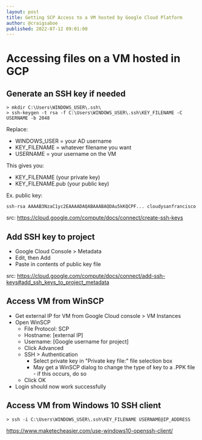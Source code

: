 ```yaml
---
layout: post
title: Getting SCP Access to a VM hosted by Google Cloud Platform
author: @craigsaboe
published: 2022-07-12 09:01:00
---
```


# Accessing files on a VM hosted in GCP 

## Generate an SSH key if needed
```
> mkdir C:\Users\WINDOWS_USER\.ssh\
> ssh-keygen -t rsa -f C:\Users\WINDOWS_USER\.ssh\KEY_FILENAME -C USERNAME -b 2048
```
Replace:
- WINDOWS_USER = your AD username
- KEY_FILENAME = whatever filename you want
- USERNAME = your username on the VM

This gives you:
- KEY_FILENAME (your private key)
- KEY_FILENAME.pub (your public key)

Ex. public key:
```
ssh-rsa AAAAB3NzaC1yc2EAAAADAQABAAABAQDAu5kKQCPF... cloudysanfrancisco
```

src: https://cloud.google.com/compute/docs/connect/create-ssh-keys

## Add SSH key to project
- Google Cloud Console > Metadata
- Edit, then Add
- Paste in contents of public key file

src: https://cloud.google.com/compute/docs/connect/add-ssh-keys#add_ssh_keys_to_project_metadata

## Access VM from WinSCP
- Get external IP for VM from Google Cloud console > VM Instances
- Open WinSCP
  - File Protocol: SCP
  - Hostname: [external IP]
  - Username: [Google username for project]
  - Click Advanced
  - SSH > Authentication
    - Select private key in "Private key file:" file selection box
    - May get a WinSCP dialog to change the type of key to a .PPK file - if this occurs, do so
  - Click OK
- Login should now work successfully

## Access VM from Windows 10 SSH client
```
> ssh -i C:\Users\WINDOWS_USER\.ssh\KEY_FILENAME USERNAME@IP_ADDRESS
```
https://www.maketecheasier.com/use-windows10-openssh-client/

